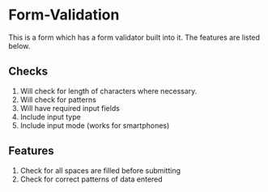 # Form-Validation

This is a form which has a form validator built into it. The features are listed below.

## Checks

1. Will check for length of characters where necessary.
2. Will check for patterns
3. Will have required input fields
4. Include input type
5. Include input mode (works for smartphones)

## Features

1. Check for all spaces are filled before submitting
2. Check for correct patterns of data entered
